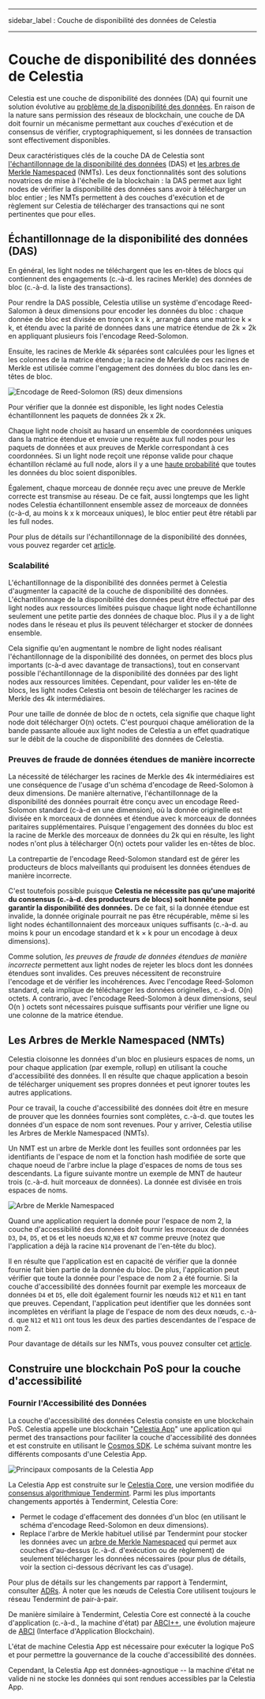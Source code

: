 - - -
sidebar_label : Couche de disponibilité des données de Celestia
- - -

# Couche de disponibilité des données de Celestia

Celestia est une couche de disponibilité des données (DA) qui fournit une solution évolutive au [problème de la disponibilité des données](https://coinmarketcap.com/alexandria/article/what-is-data-availability). En raison de la nature sans permission des réseaux de blockchain, une couche de DA doit fournir un mécanisme permettant aux couches d'exécution et de consensus de vérifier, cryptographiquement, si les données de transaction sont effectivement disponibles.

Deux caractéristiques clés de la couche DA de Celestia sont [l'échantillonnage de la disponibilité des données](https://blog.celestia.org/celestia-mvp-release-data-availability-sampling-light-clients/) (DAS) et [les arbres de Merkle Namespaced](https://github.com/celestiaorg/nmt) (NMTs). Les deux fonctionnalités sont des solutions novatrices de mise à l'échelle de la blockchain : la DAS permet aux light nodes de vérifier la disponibilité des données sans avoir à télécharger un bloc entier ; les NMTs permettent à des couches d'exécution et de règlement sur Celestia de télécharger des transactions qui ne sont pertinentes que pour elles.

## Échantillonnage de la disponibilité des données (DAS)

En général, les light nodes ne téléchargent que les en-têtes de blocs qui contiennent des engagements (c.-à-d. les racines Merkle) des données de bloc (c.-à-d. la liste des transactions).

Pour rendre la DAS possible, Celestia utilise un système d'encodage Reed-Salomon à deux dimensions pour encoder les données du bloc : chaque donnée de bloc est divisée en tronçon k x k , arrangé dans une matrice k × k, et étendu avec la parité de données dans une matrice étendue de 2k × 2k en appliquant plusieurs fois l'encodage Reed-Solomon.

Ensuite, les racines de Merkle 4k séparées sont calculées pour les lignes et les colonnes de la matrice étendue ; la racine de Merkle de ces racines de Merkle est utilisée comme l'engagement des données du bloc dans les en-têtes de bloc.

![Encodage de Reed-Solomon (RS) deux dimensions](/img/concepts/reed-solomon-encoding.png)

Pour vérifier que la donnée est disponible, les light nodes Celestia échantillonnent les paquets de données 2k x 2k.

Chaque light node choisit au hasard un ensemble de coordonnées uniques dans la matrice étendue et envoie une requête aux full nodes pour les paquets de données et aux preuves de Merkle correspondant à ces coordonnées. Si un light node reçoit une réponse valide pour chaque échantillon réclamé au full node, alors il y a une [haute probabilité](https://github.com/celestiaorg/celestia-node/issues/805#issuecomment-1150081075) que toutes les données du bloc soient disponibles.

Également, chaque morceau de donnée reçu avec une preuve de Merkle correcte est transmise au réseau. De ce fait, aussi longtemps que les light nodes Celestia échantillonnent ensemble assez de morceaux de données (c-à-d, au moins k x k morceaux uniques), le bloc entier peut être rétabli par les full nodes.

Pour plus de détails sur l'échantillonnage de la disponibilité des données, vous pouvez regarder cet [ article](https://arxiv.org/abs/1809.09044).

### Scalabilité

L'échantillonnage de la disponibilité des données permet à Celestia d'augmenter la capacité de la couche de disponibilité des données. L'échantillonnage de la disponibilité des données peut être effectué par des light nodes aux ressources limitées puisque chaque light node échantillonne seulement une petite partie des données de chaque bloc. Plus il y a de light nodes dans le réseau et plus ils peuvent télécharger et stocker de données ensemble.

Cela signifie qu'en augmentant le nombre de light nodes réalisant l'échantillonnage de la disponibilité des données, on permet des blocs plus importants (c-à-d avec davantage de transactions), tout en conservant possible l'échantillonnage de la disponibilité des données par des light nodes aux ressources limitées. Cependant, pour valider les en-tête de blocs, les light nodes Celestia ont besoin de télécharger les racines de Merkle des 4k intermédiaires.

Pour une taille de donnée de bloc de n octets, cela signifie que chaque light node doit télécharger O(n) octets. C'est pourquoi chaque amélioration de la bande passante allouée aux light nodes de Celestia a un effet quadratique sur le débit de la couche de disponibilité des données de Celestia.

### Preuves de fraude de données étendues de manière incorrecte

La nécessité de télécharger les racines de Merkle des 4k intermédiaires est une conséquence de l'usage d'un schéma d'encodage de Reed-Solomon à deux dimensions. De manière alternative, l'échantillonnage de la disponibilité des données pourrait être conçu avec un encodage Reed-Solomon standard (c-à-d en une dimension), où la donnée originelle est divisée en k morceaux de données et étendue avec k morceaux de données paritaires supplémentaires. Puisque l'engagement des données du bloc est la racine de Merkle des morceaux de données du 2k qui en résulte, les light nodes n'ont plus à télécharger O(n) octets pour valider les en-têtes de bloc.

La contrepartie de l'encodage Reed-Solomon standard est de gérer les producteurs de blocs malveillants qui produisent les données étendues de manière incorrecte.

C'est toutefois possible puisque __Celestia ne nécessite pas qu'une majorité du consensus (c.-à-d. des producteurs de blocs) soit honnête pour garantir la disponibilité des données.__ De ce fait, si la donnée étendue est invalide, la donnée originale pourrait ne pas être récupérable, même si les light nodes échantillonnaient des morceaux uniques suffisants (c.-à-d. au moins k pour un encodage standard et k × k pour un encodage à deux dimensions).

Comme solution, _les preuves de fraude de données étendues de manière incorrecte_ permettent aux light nodes de rejeter les blocs dont les données étendues sont invalides. Ces preuves nécessitent de reconstruire l'encodage et de vérifier les incohérences. Avec l'encodage Reed-Solomon standard, cela implique de télécharger les données originelles, c.-à-d. O(n) octets. A contrario, avec l'encodage Reed-Solomon à deux dimensions, seul O(n ) octets sont nécessaires puisque suffisants pour vérifier une ligne ou une colonne de la matrice étendue.

## Les Arbres de Merkle Namespaced (NMTs)

Celestia cloisonne les données d'un bloc en plusieurs espaces de noms, un pour chaque application (par exemple, rollup) en utilisant la couche d'accessibilité des données. Il en résulte que chaque application a besoin de télécharger uniquement ses propres données et peut ignorer toutes les autres applications.

Pour ce travail, la couche d'accessibilité des données doit être en mesure de prouver que les données fournies sont complètes, c.-à-d. que toutes les données d'un espace de nom sont revenues. Pour y arriver, Celestia utilise les Arbres de Merkle Namespaced (NMTs).

Un NMT est un arbre de Merkle dont les feuilles sont ordonnées par les identifiants de l'espace de nom et la fonction hash modifiée de sorte que chaque noeud de l'arbre inclue la plage d'espaces de noms de tous ses descendants. La figure suivante montre un exemple de MNT de hauteur trois (c.-à-d. huit morceaux de données). La donnée est divisée en trois espaces de noms.

![Arbre de Merkle Namespaced](/img/concepts/nmt.png)

Quand une application requiert la donnée pour l'espace de nom 2, la couche d'accessibilité des données doit fournir les morceaux de données `D3`, `D4`, `D5`, et `D6` et les noeuds `N2`,`N8` et `N7` comme preuve (notez que l'application a déjà la racine `N14` provenant de l'en-tête du bloc).

Il en résulte que l'application est en capacité de vérifier que la donnée fournie fait bien partie de la donnée du bloc. De plus, l'application peut vérifier que toute la donnée pour l'espace de nom 2 a été fournie. Si la couche d'accessibilité des données fournit par exemple les morceaux de données `D4` et `D5`, elle doit également fournir les nœuds `N12` et `N11` en tant que preuves. Cependant, l'application peut identifier que les données sont incomplètes en vérifiant la plage de l'espace de nom des deux nœuds, c.-à-d. que `N12` et `N11` ont tous les deux des parties descendantes de l'espace de nom 2.

Pour davantage de détails sur les NMTs, vous pouvez consulter cet [article](https://arxiv.org/abs/1905.09274).

## Construire une blockchain PoS pour la couche d'accessibilité

### Fournir l'Accessibilité des Données

La couche d'accessibilité des données Celestia consiste en une blockchain PoS. Celestia appelle une blockchain "[Celestia App](https://github.com/celestiaorg/celestia-app)" une application qui permet des transactions pour faciliter la couche d'accessibilité des données et est construite en utilisant le [Cosmos SDK](https://docs.cosmos.network/v0.44/). Le schéma suivant montre les différents composants d'une Celestia App.

![Principaux composants de la Celestia App](/img/concepts/celestia-app.png)

La Celestia App est construite sur le [Celestia Core](https://github.com/celestiaorg/celestia-core), une version modifiée du [consensus algorithmique Tendermint](https://arxiv.org/abs/1807.04938). Parmi les plus importants changements apportés à Tendermint, Celestia Core:

- Permet le codage d'effacement des données d'un bloc (en utilisant le schéma d'encodage Reed-Solomon en deux dimensions).
- Replace l'arbre de Merkle habituel utilisé par Tendermint pour stocker les données avec un [arbre de Merkle Namespaced](https://github.com/celestiaorg/nmt) qui permet aux couches d'au-dessus (c.-à-d. d'exécution ou de règlement) de seulement télécharger les données nécessaires (pour plus de détails, voir la section ci-dessous décrivant les cas d'usage).

Pour plus de détails sur les changements par rapport à Tendermint, consulter [ADRs](https://github.com/celestiaorg/celestia-core/tree/v0.34.x-celestia/docs/celestia-architecture). À noter que les nœuds de Celestia Core utilisent toujours le réseau Tendermint de pair-à-pair.

De manière similaire à Tendermint, Celestia Core est connecté à la couche d'application (c.-à-d., la machine d'état) par [ABCI++](https://github.com/tendermint/tendermint/tree/master/spec/abci%2B%2B), une évolution majeure de [ABCI](https://github.com/tendermint/tendermint/tree/master/spec/abci) (Interface d'Application Blockchain).

L'état de machine Celestia App est nécessaire pour exécuter la logique PoS et pour permettre la gouvernance de la couche d'accessibilité des données.

Cependant, la Celestia App est données-agnostique -- la machine d'état ne valide ni ne stocke les données qui sont rendues accessibles par la Celestia App.
